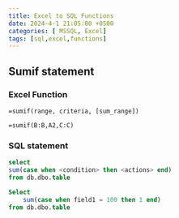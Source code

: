 ```yaml
---
title: Excel to SQL Functions
date: 2024-4-1 21:05:00 +0500
categories: [ MSSQL, Excel]
tags: [sql,excel,functions]
---
```

## Sumif statement
### Excel Function
```excel 
=sumif(range, criteria, [sum_range])

=sumif(B:B,A2,C:C)
```
### SQL statement
```sql
select
sum(case when <condition> then <actions> end)
from db.dbo.table

Select
	sum(case when field1 = 100 then 1 end)
from db.dbo.table
```


